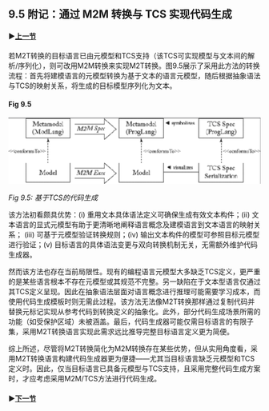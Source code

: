 ## 9.5 附记：通过 M2M 转换与 TCS 实现代码生成

#### ▶[上一节](4.md)

若M2T转换的目标语言已由元模型和TCS支持（该TCS可实现模型与文本间的解析/序列化），则可改用M2M转换来实现M2T转换。图9.5展示了采用此方法的转换流程：首先将建模语言的元模型转换为基于文本的语言元模型，随后根据抽象语法与TCS的映射关系，将生成的目标模型序列化为文本。

#### Fig 9.5
![Fig 9.5](../img/fig9.5.png)

*Fig 9.5: 基于TCS的代码生成*

该方法初看颇具优势：(i) 重用文本具体语法定义可确保生成有效文本构件；(ii) 文本语言的显式元模型有助于更清晰地阐释语言概念及建模语言到文本语言的映射关系； (iii) 可基于元模型验证转换规则；(iv) 输出文本构件的模型可参照目标元模型进行验证；(v) 目标语言的具体语法变更与双向转换机制无关，无需额外维护代码生成器。

然而该方法也存在当前局限性。现有的编程语言元模型大多缺乏TCS定义，更严重的是某些语言根本不存在元模型或其规范不完整。另一缺陷在于文本型语言仅通过其TCS定义呈现。因此在抽象语法层面对语言概念进行推理可能需要学习成本，而使用代码生成模板时则无需此过程。该方法无法像M2T转换那样通过复制代码并替换元标记实现从参考代码到转换定义的抽象化。此外，部分代码生成场景所需的功能（如受保护区域）未被涵盖。最后，代码生成器可能仅需目标语言的有限子集，采用M2T转换语言实现此需求远比推导完整目标语言定义更为简便。

综上所述，尽管将M2T转换简化为M2M转换存在某些优势，但从实用角度看，采用M2T转换语言构建代码生成器更为便捷——尤其当目标语言缺乏元模型和TCS定义时。因此，仅当目标语言已具备元模型与TCS支持，且采用完整代码生成方案时，才应考虑采用M2M/TCS方法进行代码生成。

#### ▶[下一节](../ch10/0.md)
